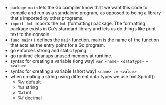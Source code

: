 - `package main` lets the Go compiler know that we want this code to compile and run as a standalone program, as opposed to being a library that's imported by other programs.
- `import fmt` imports the `fmt` (formatting) package. The formatting package exists in Go's standard library and lets us do things like print text to the console.
- `func main()` defines the `main` function. main is the name of the function that acts as the entry point for a Go program.
- go enforces strong and static typing. 
- go runtime cleanups unused memory at runtime.
- syntax for creating a variable (long way) `var <name> <datatype> = <value>`
- syntax for creating a variable (short way) `<name> := <value>`
- when creating a string using different data types we use fmt.Sprintf()
    - %v default
    - %s string
    - %d int
    - %f decimal

